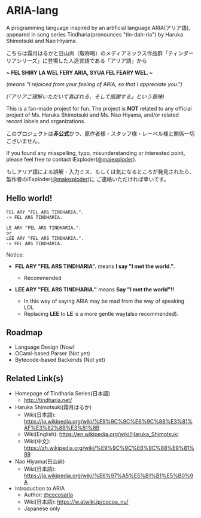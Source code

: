 # ARIA-lang

A programming language inspired by an artificial language ARIA(アリア語), appeared in song series Tindharia(pronounces "tin-dah-ria") by Haruka Shimotsuki and Nao Hiyama.

こちらは霜月はるかと日山尚（敬称略）のメディアミックス作品群「ティンダーリアシリーズ」に登場した人造言語である「アリア語」から

**~ FEL SHIRY LA WEL FERY ARIA, SYUA FEL FEARY WEL. ~**

*(means "I rejoiced from your feeling of ARIA, so that I appreciate you.")*

*(「アリアご理解いただいて喜ばれる、そして感謝する」という意味)*

This is a fan-made project for fun. 
The project is **NOT** related to any official project of Ms. Haruka Shimotsuki and Ms. Nao Hiyama, 
and/or related record labels and organizations.

このプロジェクトは**非公式**かつ、原作者様・スタッフ様・レーベル様と関係一切ございません。

If you found any misspelling, typo, misunderstanding or interested point,
please feel free to contact iExploder([@maiexploder](https://twitter.com/maiexploder)).

もしアリア語による誤解・入力ミス、もしくは気になるところが発見されたら、
製作者のiExploder([@maiexploder](https://twitter.com/maiexploder))に
ご連絡いただければ幸いです。

## Hello world!
```
FEL ARY "FEL ARS TINDHARIA.".
-> FEL ARS TINDHARIA.

LE ARY "FEL ARS TINDHARIA.".
or
LEE ARY "FEL ARS TINDHARIA.".
-> FEL ARS TINDHARIA.
```

Notice:

* **FEL ARY "FEL ARS TINDHARIA".** means **I say "I met the world.".**
  * Recommended

* **LEE ARY "FEL ARS TINDHARIA."** means **Say "I met the world"!!**
  * In this way of saying ARIA may be mad from the way of speaking LOL
  * Replacing **LEE** to **LE** is a more gentle way(also recommended).

## Roadmap

* Language Design (Now)
* OCaml-based Parser (Not yet)
* Bytecode-based Backends (Not yet)

## Related Link(s)

* Homepage of Tindharia Series(日本語)
  * <http://tindharia.net/>
* Haruka Shimotsuki(霜月はるか)
  * Wiki(日本語): <https://ja.wikipedia.org/wiki/%E9%9C%9C%E6%9C%88%E3%81%AF%E3%82%8B%E3%81%8B>
  * Wiki(English): <https://en.wikipedia.org/wiki/Haruka_Shimotsuki>
  * Wiki(中文): <https://zh.wikipedia.org/wiki/%E9%9C%9C%E6%9C%88%E9%81%99>
* Nao Hiyama(日山尚)
  * Wiki(日本語): <https://ja.wikipedia.org/wiki/%E6%97%A5%E5%B1%B1%E5%B0%9A>
* Introduction to ARIA
  * Author: [@cocosarla](https://twitter.com/cocosarla)
  * Wiki(日本語): <https://w.atwiki.jp/cocoa_nu/>
  * Japanese only

